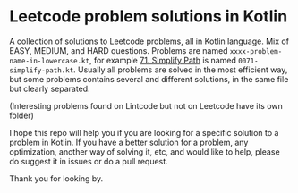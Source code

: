 # Leetcode problem solutions in Kotlin

A collection of solutions to Leetcode problems, all in Kotlin language. Mix of EASY, MEDIUM, and HARD questions. Problems are named `xxxx-problem-name-in-lowercase.kt`, for example [71. Simplify Path](https://leetcode.com/problems/simplify-path/) is named `0071-simplify-path.kt`. Usually all problems are solved in the most efficient way, but some problems contains several and different solutions, in the same file but clearly separated.

(Interesting problems found on Lintcode but not on Leetcode have its own folder)

I hope this repo will help you if you are looking for a specific solution to a problem in Kotlin. If you have a better solution for a problem, any optimization, another way of solving it, etc,  and would like to help, please do suggest it in issues or do a pull request.

Thank you for looking by.
